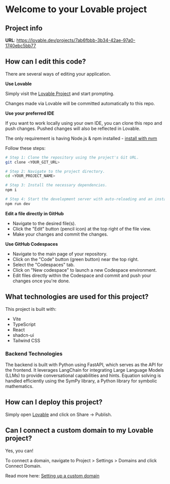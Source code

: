 # Welcome to your Lovable project

## Project info

**URL**: https://lovable.dev/projects/7ab6fbbb-3b34-42ae-97a0-1740ebc5bb77

## How can I edit this code?

There are several ways of editing your application.

**Use Lovable**

Simply visit the [Lovable Project](https://lovable.dev/projects/7ab6fbbb-3b34-42ae-97a0-1740ebc5bb77) and start prompting.

Changes made via Lovable will be committed automatically to this repo.

**Use your preferred IDE**

If you want to work locally using your own IDE, you can clone this repo and push changes. Pushed changes will also be reflected in Lovable.

The only requirement is having Node.js & npm installed - [install with nvm](https://github.com/nvm-sh/nvm#installing-and-updating)

Follow these steps:

```sh
# Step 1: Clone the repository using the project's Git URL.
git clone <YOUR_GIT_URL>

# Step 2: Navigate to the project directory.
cd <YOUR_PROJECT_NAME>

# Step 3: Install the necessary dependencies.
npm i

# Step 4: Start the development server with auto-reloading and an instant preview.
npm run dev
```

**Edit a file directly in GitHub**

- Navigate to the desired file(s).
- Click the "Edit" button (pencil icon) at the top right of the file view.
- Make your changes and commit the changes.

**Use GitHub Codespaces**

- Navigate to the main page of your repository.
- Click on the "Code" button (green button) near the top right.
- Select the "Codespaces" tab.
- Click on "New codespace" to launch a new Codespace environment.
- Edit files directly within the Codespace and commit and push your changes once you're done.

## What technologies are used for this project?

This project is built with:

- Vite
- TypeScript
- React
- shadcn-ui
- Tailwind CSS

### Backend Technologies

The backend is built with Python using FastAPI, which serves as the API for the frontend. It leverages LangChain for integrating Large Language Models (LLMs) to provide conversational capabilities and hints. Equation solving is handled efficiently using the SymPy library, a Python library for symbolic mathematics.

## How can I deploy this project?

Simply open [Lovable](https://lovable.dev/projects/7ab6fbbb-3b34-42ae-97a0-1740ebc5bb77) and click on Share -> Publish.

## Can I connect a custom domain to my Lovable project?

Yes, you can!

To connect a domain, navigate to Project > Settings > Domains and click Connect Domain.

Read more here: [Setting up a custom domain](https://docs.lovable.dev/tips-tricks/custom-domain#step-by-step-guide)
